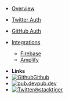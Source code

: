 <!-- docs/_sidebar.md -->


* [Overview](/)

* [Twitter Auth](twitter/overview.md)

* [GitHub Auth](github/overview.md)

* [Integrations](integrations/firebase.md)
  * [Firebase](integrations/firebase.md)
  * [Amplify](integrations/amplify.md)
- **Links**
- [![Github](https://cdn.stacktiger.co/images/flutter_auth/github.svg)Github](https://github.com/StackTiger/flutter_auth)
- [![pub.dev](https://cdn.stacktiger.co/images/flutter_auth/pubdev.png)pub.dev](https://www.pub.dev/)
- [![Twitter](https://cdn.stacktiger.co/images/flutter_auth/twitter.svg)@stacktiger](http://twitter.com/stacktiger)